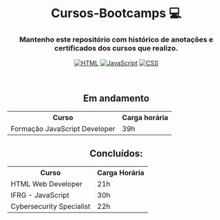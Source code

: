 <div style="display: inline_block;" align="center">
  
# Cursos-Bootcamps  💻
### Mantenho este repositório com histórico de anotações e certificados dos cursos que realizo.
[![HTML](https://img.shields.io/badge/HTML5-E34F26?style=for-the-badge&logo=html5&logoColor=white)]()
[![JavaScript](https://img.shields.io/badge/JavaScript-323330?style=for-the-badge&logo=javascript&logoColor=F7DF1E)]()
[![CSS](https://img.shields.io/badge/CSS3-1572B6?style=for-the-badge&logo=css3&logoColor=white)]()

<br>

## Em andamento
<table>
  <tr>
    <th>Curso</th>
    <th>Carga horária</th>
  </tr>
  <tr>
    <td>Formação JavaScript Developer</td>
    <td>39h</td>
  </tr>
</table>

## Concluídos:
<table>
<tr> 
<th>Curso</th>
<th>Carga Horária</th>
</tr>
<tr>
  <td>HTML Web Developer</td>
  <td>21h</td>
</tr>
<tr>
  <td>IFRG - JavaScript </td>
  <td>30h</td>
</tr>
<tr>
  <td>Cybersecurity Specialist </td>
  <td>22h</td>
</tr>
<div/>


